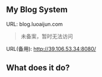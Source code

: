## My Blog System

URL: blog.luoaijun.com
> 未备案，暂时无法访问

URL(备用): http://39.106.53.34:8080/


## What does it do?

